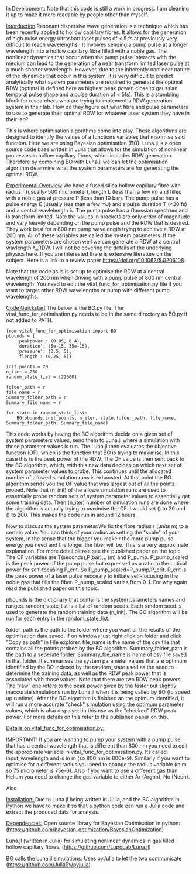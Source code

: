 

In Development: Note that this code is still a work in progress. I am cleaning it up to make it more readable by people other than myself.


<ins>Intorduction</ins>
Resonant dispersive wave generation is a technique which has been recently applied to hollow capillary fibres. It allows for the generation of high pulse energy ultrashort laser pulses of < 5 fs at previously very difficult to reach wavelengths . It involves sending a pump pulse at a longer wavelength into a hollow capillary fibre filled with a noble gas. The nonlinear dynamics that occur when the pump pulse interacts with the medium can lead to the generation of a near transform limited laser pulse at a much shorter wavelength. However, due to the inherently nonlinear nature of the dynamics that occur in this system, it is very difficult to predict analytically what system parameters are required to generate the optimal RDW (optimal is defined here as highest peak power, close to gaussian temporal pulse shape and a pulse duration of < 5fs). This is a stumbling block for researchers who are trying to implement a RDW generation system in their lab. How do they figure out what fibre and pulse parameters to use to generate their optimal RDW for whatever laser system they have in their lab?

This is where optimisation algorithms come into play. These algorithms are designed to identify the values of a functions variables that maximise said function. Here we are using Bayesian optimisation (BO). Luna.jl is a open source code base written in Julia that allows for the simulation of nonlinear processes in hollow capillary fibres, which includes RDW generation. Therefore by combining BO with Luna.jl we can let the optimisation algorithm determine what the system parameters are for generating the optimal RDW. 

<ins>Experimental Overview</ins>
We have a fused silica hollow capillary fibre with radius r (usually<500 micrometer), length L (less than a few m) and filled with a noble gas at pressure P (less than 10 bar). The pump pulse has a pulse energy E (usually less than a few mJ) and a pulse duration T (<30 fs) and a central wavlelength λ. The pump pulse has a Gaussian spectrum and is transform limited. Note the values in brackets are only order of magnitude and vary heavily depending on the pump pulse and the RDW that is desired. They work best for a 800 nm pump wavelength trying to achieve a RDW at 200 nm.  All of these variables are called the system parameters. If the system parameters are chosen well we can generate a RDW at a central wavlength λ_RDW. I will not be covering the details of the underlying physics here. If you are interested there is extensive literature on the subject. Here is a link to a review paper https://doi.org/10.1063/5.0206108. 

Note that the code as is is set up to optimise the RDW at a central wavelengh of 200 nm when driving with a pump pulse of 800 nm central wavelength. You need to edit the vital_func_for_optimisation.py file if you want to target other RDW wavelengths or pump with different pump wavelengths.

<ins>Code Quickstart</ins>
The below is the BO.py file. The vital_func_for_optimisation.py needs to be in the same directory as BO.py if not added to PATH.
```
from vital_func_for_optimisation import BO
pbounds = {
    'peakpower': (0.05, 0.4),
    'duration': (5e-15, 35e-15),
    'pressure': (0.5, 5),
    'flength': (0.25, 5)}  

init_points = 20
n_iter = 250
random_state_list = [22000]

folder_path = r
file_name = r
Summary_folder_path = r
Summary_file_name = r

for state in random_state_list:
    BO(pbounds,init_points, n_iter, state,folder_path, file_name, Summary_folder_path, Summary_file_name)

```
This code works by having the BO algorithm decide on a given set of system parameters values, send them to Luna.jl where a simulation with those parameter values is run. The Luna.jl then evaluates the objective function (OF), which is the function that BO is trying to maximise. In this case this is the peak power of the RDW. The OF value is then sent back to the BO algorithm, which, with this new data decides on which next set of system parameter values to probe. This continues until the allocated number of allowed simulation runs is exhausted. At that point the BO algorithm sends you the OF value that was largest out of all the points probed. Note that (n_init) of the allowe simulation runs are used to essetnially probe random sets of system parameter values to essentially get some training data. Then (n_iter) number of simulation runs are done where the algorithm is actually trying to maximise the OF. I would set () to 20 and () to 200. This makes the code run in around 12 hours.

Now to discuss the system paremetsr.We fix the fibre radius r (units m) to a certain value. You can think of your radius as setting the "scale" of your system, in the sense that the bigger you make r the more pump pulse energy you need and the longer the fiber will be. This is a very approximate explanation. For more detail please see the published paper on the topic. The OF variables are T(seconds),P(bar),L (m) and P_pump. P_pump_scaled is the peak power of the pump pulse but expressed as a ratio to the critical power for self-focusing P_crit. So P_pump_scaled=P_pump/P_crit. P_crit is the peak power of a laser pulse necceary to initiate self-focusing in the noble gas that fills the fiber. P_pump_scaled varies from 0-1. For why again read the published paper on this topic. 

pbounds is the dictionary that contains the system parameters names and ranges. random_state_list is a list of random seeds. Each random seed is used to generate the random training data (n_init). The BO algorithm will be run for each entry in the random_state_list. 

folder_path is the path to the folder where you want all the results of the optimisation data saved. If on windows just right click on folder and click "Copy as path" in File explorer. file_name is the name of the csv file that contains all the points probed by the BO algorithm. Summary_folder_path is the path to a seperate folder. Summary_file_name is name of csv file saved in that folder. It summarises the system parameter values that are optimum identified by the BO indexed by the random_state used as the seed to determine the training data, as well as the RDW peak power that is associated with those values. Note that there are two RDW peak powers. The "raw" one refers to the peak power given by the faster but slightly inaccurate simulations run by Luna.jl when it is being called by BO (to speed up runtime). After the BO algorithm is finished an the opimum identified, it will run a more accurate "check" simulation using the optimum parameter values, which is also dispalyed in this csv as the "checked" RDW peak power. For more details on this refer to the published paper on this. 



<ins>Details on vital_func_for_optimisation.py: </ins>

IMPORTANT! If you are wanting to pump your system with a pump pulse that has a central wavelength that is different than 800 nm you need to edit the appropirate variable in vital_func_for_optimisation.py. Its called input_wavelength and is in m (so 800 nm is 800e-9). Similarly if you want to optimise for a different radius you need to change the radius variable (in m so 75 micrometer is 75e-6). Also if you want to use a different gas than Helium you need to change the gas variable to either Ar (Argon), Ne (Neon). 

Also 




<ins>Installation: </ins>
Due to Luna.jl being written in Julia, and the BO algorithm in Python we have to make it so that a python code can run a Julia code and extract the produced data for analysis.


<ins>Dependencies:</ins>
Open source library for Bayesian Optimisation in python: (https://github.com/bayesian-optimization/BayesianOptimization)

Luna.jl (written in Julia) for simulating nonlinear dynamics in gas filled hollow capillary fibres. (https://github.com/LupoLab/Luna.jl)
 
BO calls the Luna.jl simulations. Uses pyJulia to let the two communicate (https://github.com/JuliaPy/pyjulia).
